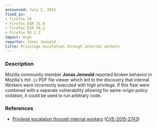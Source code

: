 ```yaml
---
announced: July 2, 2015
fixed_in:
- Firefox 39
- Firefox ESR 31.8
- Firefox ESR 38.1
- Firefox OS 2.2
impact: High
reporter: Jonas Jenwald
title: Privilege escalation through internal workers
---
```


<h3>Description</h3>

<p>Mozilla community member <strong>Jonas Jenwald</strong> reported broken behavior in Mozilla's <code>PDF.js</code> PDF file viewer which led to the discovery that internal Workers were incorrectly executed with high privilege. If this flaw were combined with a separate vulnerability allowing for same-origin policy violation, it could be used to run arbitrary code.
</p>

<h3>References</h3>

<ul>
  <li><a href="https://bugzilla.mozilla.org/show_bug.cgi?id=1163109">
        Privilege escalation through internal workers</a>
(<a href="http://cve.mitre.org/cgi-bin/cvename.cgi?name=CVE-2015-2743"
class="ex-ref">CVE-2015-2743</a>)</li>
</ul>



